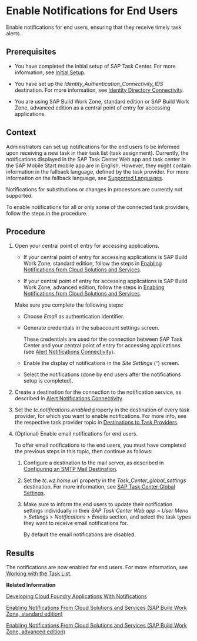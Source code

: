 <!-- loiocaf254347efa4ce09d749c6a3e2bff8e -->

<link rel="stylesheet" type="text/css" href="../css/sap-icons.css"/>

# Enable Notifications for End Users

Enable notifications for end users, ensuring that they receive timely task alerts.



<a name="loiocaf254347efa4ce09d749c6a3e2bff8e__prereq_e2b_w4w_tyb"/>

## Prerequisites

-   You have completed the initial setup of SAP Task Center. For more information, see [Initial Setup](https://help.sap.com/docs/TASK_CENTER/08cbda59b4954e93abb2ec85f1db399d/834769400794464489f390350a82bbd6.html).

-   You have set up the *Identity\_Authentication\_Connectivity\_IDS* destination. For more information, see [Identity Directory Connectivity](identity-directory-connectivity-3dcfba9.md).

-   You are using SAP Build Work Zone, standard edition or SAP Build Work Zone, advanced edition as a central point of entry for accessing applications.




<a name="loiocaf254347efa4ce09d749c6a3e2bff8e__section_gmr_dqg_vyb"/>

## Context

Administrators can set up notifications for the end users to be informed upon receiving a new task in their task list \(task assignment\). Currently, the notifications displayed in the SAP Task Center Web app and task center in the SAP Mobile Start mobile app are in English. However, they might contain information in the fallback language, defined by the task provider. For more information on the fallback language, see [Supported Languages](../10-what-is/supported-languages-c66c693.md).

Notifications for substitutions or changes in processors are currently not supported.

To enable notifications for all or only some of the connected task providers, follow the steps in the procedure.



## Procedure

1.  Open your central point of entry for accessing applications.

    -   If your central point of entry for accessing applications is SAP Build Work Zone, standard edition, follow the steps in [Enabling Notifications from Cloud Solutions and Services](https://help.sap.com/docs/build-work-zone-standard-edition/sap-build-work-zone-standard-edition/enabling-notifications-from-cloud-solutions).

    -   If your central point of entry for accessing applications is SAP Build Work Zone, advanced edition, follow the steps in [Enabling Notifications from Cloud Solutions and Services](https://help.sap.com/docs/build-work-zone-advanced-edition/sap-build-work-zone-advanced-edition/enabling-notifications-from-cloud-solutions).


    Make sure you complete the following steps:

    -   Choose *Email* as authentication identifier.

    -   Generate credentials in the subaccount settings screen.

        These credentials are used for the connection between SAP Task Center and your central point of entry for accessing applications \(see [Alert Notifications Connectivity](alert-notifications-connectivity-f6c9f3b.md)\).

    -   Enable the display of notifications in the *Site Settings* \(<span style="color:#346187;"><span class="SAP-icons-V5"></span></span>\) screen.

    -   Select the notifications \(done by end users after the notifications setup is completed\).


2.  Create a destination for the connection to the notification service, as described in [Alert Notifications Connectivity](alert-notifications-connectivity-f6c9f3b.md).

3.  Set the *tc.notifications.enabled* property in the destination of every task provider, for which you want to enable notifications. For more info, see the respective task provider topic in [Destinations to Task Providers](destinations-to-task-providers-b158111.md).

4.  \(Optional\) Enable email notifications for end users.

    To offer email notifications to the end users, you must have completed the previous steps in this topic, then continue as follows:

    1.  Configure a destination to the mail server, as described in [Configuring an SMTP Mail Destination](https://help.sap.com/docs/build-work-zone-standard-edition/sap-build-work-zone-standard-edition/configuring-smtp-mail-destination).

    2.  Set the *tc.wz.home.url* property in the *Task\_Center\_global\_settings* destination. For more information, see [SAP Task Center Global Settings](sap-task-center-global-settings-99e5302.md).
    3.  Make sure to inform the end users to update their notification settings individually in their *SAP Task Center Web app* \> *User Menu* \> *Settings* \> *Notifications* \> *Emails* section, and select the task types they want to receive email notifications for.

        By default the email notifications are disabled.





<a name="loiocaf254347efa4ce09d749c6a3e2bff8e__result_fkz_zrw_tyb"/>

## Results

The notifications are now enabled for end users. For more information, see [Working with the Task List](../70-using-the-web-app/working-with-the-task-list-fe4a8b3.md).

**Related Information**  


[Developing Cloud Foundry Applications With Notifications](https://help.sap.com/docs/build-work-zone-standard-edition/sap-build-work-zone-standard-edition/developing-cloud-foundry-applications-with-notifications)

[Enabling Notifications From Cloud Solutions and Services \(SAP Build Work Zone, standard edition\)](https://help.sap.com/docs/build-work-zone-standard-edition/sap-build-work-zone-standard-edition/enabling-notifications-from-cloud-solutions)

[Enabling Notifications From Cloud Solutions and Services \(SAP Build Work Zone, advanced edition\)](https://help.sap.com/docs/build-work-zone-advanced-edition/sap-build-work-zone-advanced-edition/enabling-notifications-from-cloud-solutions)

